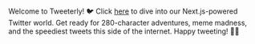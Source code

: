 Welcome to Tweeterly! 🐦 Click [here](https://cozy-pastelito-79317b.netlify.app/) to dive into our Next.js-powered Twitter world. Get ready for 280-character adventures, meme madness, and the speediest tweets this side of the internet. Happy tweeting! 🚀📱
